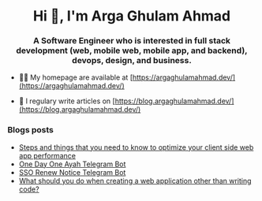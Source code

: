 <h1 align="center">Hi 👋, I'm Arga Ghulam Ahmad</h1>
<h3 align="center">A Software Engineer who is interested in full stack development (web, mobile web, mobile app, and backend), devops, design, and business.</h3>

- 👨‍💻 My homepage are available at [https://argaghulamahmad.dev/](https://argaghulamahmad.dev/)

- 📝 I regulary write articles on [https://blog.argaghulamahmad.dev/](https://blog.argaghulamahmad.dev/)

### Blogs posts
<!-- BLOG-POST-LIST:START -->
- [Steps and things that you need to know to optimize your client side web app performance](https://blog.argaghulamahmad.dev/steps-and-things-that-needed-to-know-to-optimize-your-client-side-web-app-performance/)
- [One Day One Ayah Telegram Bot](https://blog.argaghulamahmad.dev/one-day-one-ayah-telegram-bot/)
- [SSO Renew Notice Telegram Bot](https://blog.argaghulamahmad.dev/sso-renew-notice-telegram-bot/)
- [What should you do when creating a web application other than writing code?](https://blog.argaghulamahmad.dev/what-should-you-do-when-creating-a-web-application-other-than-writing-code/)
<!-- BLOG-POST-LIST:END -->
